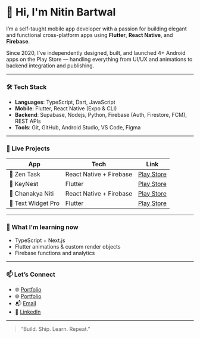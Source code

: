 # 👋 Hi, I'm Nitin Bartwal

I’m a self-taught mobile app developer with a passion for building elegant and functional cross-platform apps using **Flutter**, **React Native**, and **Firebase**.

Since 2020, I’ve independently designed, built, and launched 4+ Android apps on the Play Store — handling everything from UI/UX and animations to backend integration and publishing.

---

### 🛠️ Tech Stack

- **Languages**: TypeScript, Dart, JavaScript
- **Mobile**: Flutter, React Native (Expo & CLI)
- **Backend**: Supabase, Nodejs, Python, Firebase (Auth, Firestore, FCM), REST APIs
- **Tools**: Git, GitHub, Android Studio, VS Code, Figma

---

### 📱 Live Projects

| App | Tech | Link |
|-----|------|------|
| 🧘 Zen Task | React Native + Firebase | [Play Store](https://play.google.com/store/apps/details?id=com.mazzestudios.zen_task) |
| 🔐 KeyNest | Flutter | [Play Store](https://play.google.com/store/apps/details?id=com.mazzestudios.keynest) |
| 📜 Chanakya Niti | React Native + Firebase | [Play Store](https://play.google.com/store/apps/details?id=com.mazzestudios.chankyaniti) |
| 📝 Text Widget Pro | Flutter | [Play Store](https://play.google.com/store/apps/details?id=com.bigfrogstudios.textwidgetpro.textwidgetpro) |

---

### 🌱 What I'm learning now

- TypeScript + Next.js  
- Flutter animations & custom render objects  
- Firebase functions and analytics

---

### 📫 Let’s Connect

- 🌐 [Portfolio](https://htcni.carrd.co/)
- 🌐 [Portfolio](https://mazzestudios.netlify.app)
- 📬 [Email](mailto:nitinbartwal6@gmail.com)
- 💼 [LinkedIn](https://linkedin.com/in/nitinbartwal)

---

> “Build. Ship. Learn. Repeat.”

